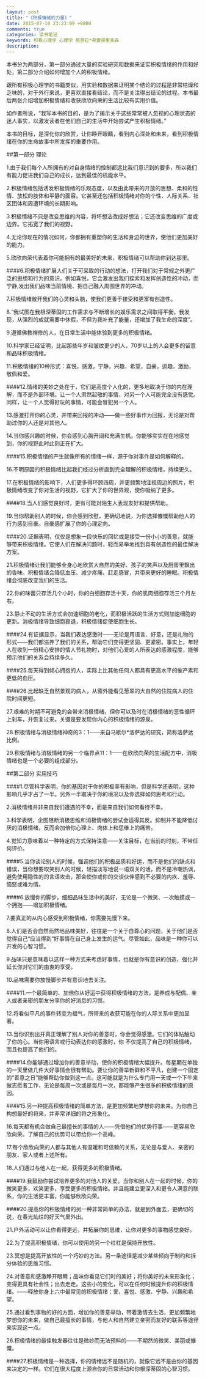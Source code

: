 ```yaml
---
layout: post
title: "《积极情绪的力量》"
date: 2015-07-10 23:23:09 +0800
comments: true
categories: 读书笔记
keywords: 积极心理学 心理学 芭芭拉*弗雷德里克森
description: 
---
```



本书分为两部分，第一部分通过大量的实验研究和数据来证实积极情绪的作用和好处，第二部分介绍如何增加个人的积极情绪。

跟所有积极心理学的书籍类似，用实验和数据来证明某个结论的过程是非常枯燥和乏味的，对于外行来说，更喜欢直接看结论，而不是关注得出结论的过程。本书最后两张介绍增加积极情绪和收获欣欣向荣的生活比较有实用价值。

如作者所说，“我写本书的目的，是为了揭示关于这些常常被人忽视的心理状态的迷人事实，以激发读者在他们自己的生活中开始尝试产生积极情绪。”

本书的目标，是深化你的欣赏，让你睁开眼睛，看到内心深处和未来，看到积极情绪在你的生命故事中所发挥的重要作用。

<!--more-->


##第一部分 理论

1.由于我们每个人所拥有的对自身情绪的控制都远比我们意识到的要多，所以我们有能力促进我们自己的成长，达到最佳的机能水平。

2.积极情绪包括诱发积极情绪的乐观态度，以及由此带来的开放的思想、柔和的性情、放松的肢体和平静的面容。它甚至还包括积极情绪对你的个性、人际关系、社区团体和周遭环境的长期影响。

3.积极情绪不只是改变思维的内容，将坏想法改成好想法；它还改变思维的广度或边界。它拓宽了我们的视野。

4.无论你现在的情况如何，你都拥有重塑你的生活和身边的世界，使他们更加美好的能力。

5.欣欣向荣代表着你可能拥有的最美好的未来，积极情绪可以帮助你到达那里。

####6.积极情绪扩展人们关于可采取的行动的想法，打开我们对于常规之外更广泛的思想和行为的意识。例如喜悦，它会激发出我们探索和发挥创造性的冲动，而宁静,发出我们品味当前情境、把自己融入周围世界的冲动。

7.积极情绪敞开我们的心灵和头脑，使我们更善于接受和更富有创造性。

8.“我试图在我根深蒂固的工作需求与不断增长的娱乐需求之间取得平衡。我发现，从强烈的成就需要中休假，不但为我补充了能量，还增加了我生命的深度”。

9.遵循佛教禅修的人，在日常生活中能体验到更多的积极情绪。

10.科学家已经证明，比起那些年岁和皱纹更少的人，70岁以上的人会更多的留意和品味积极情绪。

11.积极情绪的10种形式：喜悦，感激，宁静，兴趣，希望，自豪，逗趣，激励，敬佩和爱。

####12.情绪的美妙之处在于，它们是高度个人化的，更多地取决于你的内在理解，而不是外部环境。让一个人肃然起敬的事情，对另一个人可能完全没有感觉。同样，让一个人觉得好玩的事情，可能会冒犯另一个人。

13.感激打开你的心灵，并带来回报的冲动——做一些好事作为回报，无论是对帮助过你的人还是对其他人。

14.当你感兴趣的时候，你会感到心胸开阔和充满生机。你能够实实在在地感觉到，你的视野此时此刻正在扩大。

####15.积极情绪的产生就像所有的情绪一样，源于你对事件是如何解释的。

16.不明原因的积极情绪比起我们经过分析直到完全理解的积极情绪，持续更久。

17.在积极情绪的影响下，人们更多得环顾四周，并更频繁地注视周边的照片，积极情绪改变了你对生活的视野，它扩大了你的世界观，使你吸纳了更多。

####18.当人们感觉良好时，更有可能对陌生人表现友好和提供帮助。

19.当你帮助别人的时候，你会感到欣慰，更确切地说，为你选择慷慨帮助他人的行为感到自豪。自豪感扩展了你的心理定向。

####20.证据表明，仅仅是想象一段快乐的回忆或是接受一份小小的善意，就能够带来积极情绪。它使人们在解决问题时，轻而易举地找到具有创造性的最佳解决方案。

21.积极情绪让我们能够全身心地欣赏大自然的美好、孩子的笑声以及厨房里飘出的香味。积极情绪会降低血压、减少疼痛、赶走感冒，并带来更好的睡眠。积极情绪会彻底改变我们的生活。

22.你的味蕾只存活几个小时，你的白细胞存活十天，你的肌肉细胞存活三个月左右。

23.静止不动的生活方式会加速细胞的老化，而积极活跃的生活方式则加速细胞的更新。消极情绪导致细胞衰退，积极情绪促使细胞生长。

####24.有证据显示，当我们表达感激时——无论是用语言、好意，还是礼物的形式——我们都滋养了我们的关系，帮助它们变得更坚固、更紧密。事实上，年轻人在收到一份精心安排的情人节礼物时，对他们心爱的人所表达的感激程度，能够预示他们的关系会持续多久。

####25.每天得到倾心拥抱的人，实际上比其他任何人都具有更高水平的催产素和更低的血压。

####26.比起缺乏自然景观的病人，从窗外能看见葱翠的大自然的住院病人的住院时间更短。

27.艰难的时期不可避免的会带来消极情绪，但你可以及时在消极情绪的恶性循环上刹车，并恢复过来。关键是要发现你内心的积极情绪的源泉。

28.积极情绪与消极情绪神奇的3：1——来自马歇尔*洛萨达的研究，简称洛萨达比例。

29.积极情绪与消极情绪的另一个临界点11：1——在欣欣向荣的生活配方中，消极情绪也是一个必要的组成部分。



##第二部分 实用技巧

####1.尽管科学表明，你的基因对于你的积极率有影响，但是科学还表明，这种影响几乎才占了一半。另外一半取决于你的境况以及你选择如何思考和行动。

2.消极情绪并非来自我们遭遇的不幸，而是来自我们如何看待不幸。

3.科学表明，企图阻断消极思维和消极情绪的尝试会适得其反。抑制并不能降低讨厌的消极情绪，反而会加倍你心理上、肉体上和思维上的痛苦。

4.觉知力意味着以一种特定的方式保持注意——关注目标，在当前的时刻，不带任何评价。

####5.当你谈论别人的时候，强调他们的积极品质和好运，而不是他们的缺点和错误，当你想要取笑别人的时候，轻描淡写地说一语双关的话，而不是冷嘲热讽，避免使用隐性的的言语攻击，那会使你或你的交谈伙伴感到不必要的内疚、羞辱、恼怒或难为情。

####6.放慢你的脚步，细细品味生活中的美好，无论是一个微笑、一次触摸或一个拥抱——增加积极情绪。

7.要真正的从内心感受到积极情绪，你需要先慢下来。

8.人们是否会自然而然地品味美好，往往是一个关于自尊心的问题，关于他们是否觉得自己“应当得到”好事情在自己身上发生的运气。尽管如此，品味是一种你可以开发的心智习惯。

9.品味只是意味着以这样一种方式来考虑好事情，也就是你有意识的创造、强化并延长你对它们的由衷的享受。

10.品味需要你放慢脚步并有意识地去关注。

####11.一个最简单的、加倍你从好运中获得积极情绪的方法，是养成与配偶、亲人或者亲密的朋友分享你的好消息的习惯。

12.将看似平凡的事件转变为福气，所带来的收获可能在你的人际关系中更加显著。

13.当你识别出并真正理解了别人对你的善意时，你会觉得感激。它们的体贴触动了你的心。当你用语言或行动表达你的感激时，你 不仅提高了自己的积极情绪，而且也提高了他们的。

####14.你能够通过增加你的善意举动，使你的积极情绪大幅提升。每星期在单独的一天里做几件大好事情会很有帮助。要让你的善举新鲜和不平凡，创建一个固定的“善意之日”能够帮助你做到这一点。这可能就是为什么专门用一天或一个下午来做志愿者工作，无论是每周一次或是每月一次，都能够产生很多的积极情绪的原因。

####15.另一种提高积极情绪的简单方法，是更加频繁地梦想你的未来。为你自己构想最好的将来，并非常详细的将之形象化。

16.每天都有机会做自己最擅长的事情的人——凭借他们的优势行事——更容易欣欣向荣。了解自己的优势可以带给你一个高峰。

17.每个欣欣向荣的人都与其他人有温暖和可信赖的关系，无论是与爱人、亲密的朋友、家人或者上述所有。

18.人们通过与他人在一起，获得更多的积极情绪。

####19.我鼓励你尝试培养更多的对他人的关爱。当你和别人在一起的时候，你的微笑更多，欢笑更多，享受更多的积极情绪。并且能建立更深入和更令人满意的联系，你的生活更丰富，你能够欣欣向荣。

####20.提高你的积极情绪的另一种非常简单的办法，就是到外面去，更确切的说，在春光灿烂的好天气里外出。

21.户外活动可以让你看得更远，并拓展你的思维，让你对更多的事物感觉良好。

22.为了提高积极情绪，你可以使用的另一个杠杠是保持开放性。

23.冥想是提高开放性的一个巧妙的方法。另一条途径是减少某些倾向于制约和拆分体验的思维习惯。

24.对善意和感激睁开眼睛；品味你看见它们时的美好；将你美好的未来形象化；变得更具有社会性；出去走走。这些小的变化，可以在任何时候提升你的积极情绪。——释放你身上六中最常见的积极情绪：爱、喜悦、感激、宁静、兴趣和希望。

25.通过看到事物的好的方面，增加你的善意举动，带着激情去生活，更加频繁地梦想你的未来，做自己最擅长的事情，与他人和自然建立亲密而友好的联系等途径来实现这一点。

26.积极情绪的最佳触发器往往是微妙而无法预料的——不期然的微笑、美丽或慷慨。

####27.积极情绪是一种选择，你的情绪远不是随机的，就像它远不是由你的基因来决定的一样。它们在很大程度上源自你的日常活动和你根深蒂固的心智习惯。


